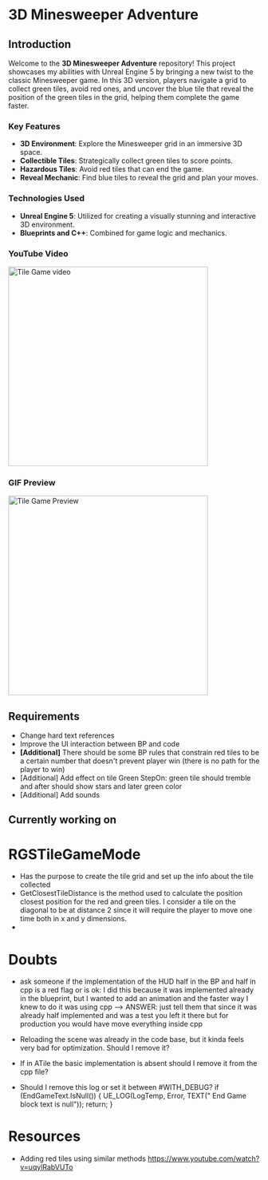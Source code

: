 # 3D Minesweeper Adventure

## Introduction

Welcome to the **3D Minesweeper Adventure** repository! This project showcases my abilities with Unreal Engine 5 by bringing a new twist to the classic Minesweeper game. In this 3D version, players navigate a grid to collect green tiles, avoid red ones, and uncover the blue tile that reveal the position of the green tiles in the grid, helping them complete the game faster.

### Key Features
- **3D Environment**: Explore the Minesweeper grid in an immersive 3D space.
- **Collectible Tiles**: Strategically collect green tiles to score points.
- **Hazardous Tiles**: Avoid red tiles that can end the game.
- **Reveal Mechanic**: Find blue tiles to reveal the grid and plan your moves.

### Technologies Used
- **Unreal Engine 5**: Utilized for creating a visually stunning and interactive 3D environment.
- **Blueprints and C++**: Combined for game logic and mechanics.

### YouTube Video
<a href="https://www.youtube.com/watch?v=XiqYCUsPEJI" target="_blank">
  <img src="https://img.youtube.com/vi/XiqYCUsPEJI/maxresdefault.jpg" alt="Tile Game video" width="400"/>
</a>

### GIF Preview
<img src="path/to/your/video-preview.gif" alt="Tile Game Preview" width="400"/>

## Requirements

- Change hard text references 
- Improve the UI interaction between BP and code 
- <b>[Additional]</b> There should be some BP rules that constrain red tiles to be a certain number that doesn't prevent player win (there is no path for the player to win)
- [Additional] Add effect on tile Green StepOn: green tile should tremble and after should show stars and later green color
- [Additional] Add sounds 

## Currently working on

# RGSTileGameMode

- Has the purpose to create the tile grid and set up the info about the tile collected 
- GetClosestTileDistance is the method used to calculate the position closest position for the red and green tiles.
I consider a tile on the diagonal to be at distance 2 since it will require the player to move one time both in x and y dimensions.
- 

# Doubts

- ask someone if the implementation of the HUD half in the BP and half in cpp is a red flag or is ok:
  I did this because it was implemented already in the blueprint, but I wanted to add an animation and the faster way I knew to do it
  was using cpp 
--> ANSWER: just tell them that since it was already half implemented and was a test you left it there but for production you would have move everything inside cpp

- Reloading the scene was already in the code base, but it kinda feels very bad for optimization. Should I remove it?

- If in ATile the basic implementation is absent should I remove it from the cpp file?

- Should I remove this log or set it between #WITH_DEBUG?
	if (EndGameText.IsNull())
	{
		UE_LOG(LogTemp, Error, TEXT(" End Game block text is null"));
		return;
	}

# Resources
- Adding red tiles using similar methods https://www.youtube.com/watch?v=uqylRabVUTo

 
